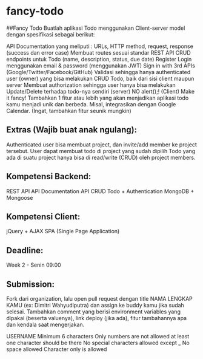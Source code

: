 # fancy-todo
##Fancy Todo
Buatlah aplikasi Todo menggunakan Client-server model dengan spesifikasi sebagai berikut:

API Documentation yang meliputi : URLs, HTTP method, request, response (success dan error case)
Membuat routes sesuai standar REST API
CRUD endpoints untuk Todo (name, description, status, due date)
Register
Login menggunakan email & password (menggunakan JWT)
Sign in with 3rd APIs (Google/Twitter/Facebook/GitHub)
Validasi sehingga hanya authenticated user (owner) yang bisa melakukan CRUD Todo, baik dari sisi client maupun server
Membuat authorization sehingga user hanya bisa melakukan Update/Delete terhadap todo-nya sendiri (server)
NO alert();! (Client)
Make it fancy! Tambahkan 1 fitur atau lebih yang akan menjadikan aplikasi todo kamu menjadi unik dan berbeda. Misal, integrasikan dengan Google Calendar. (Ingat, tambahkan fitur seunik mungkin)

## Extras (Wajib buat anak ngulang):

Authenticated user bisa membuat project, dan invite/add member ke project tersebut.
User dapat membuat todo di project yang sudah dipilih
Todo yang ada di suatu project hanya bisa di read/write (CRUD) oleh project members.

## Kompetensi Backend:

REST API
API Documentation
API CRUD Todo + Authentication
MongoDB + Mongoose

## Kompetensi Client:

jQuery + AJAX
SPA (Single Page Application)

## Deadline:
Week 2 - Senin 09:00

## Submission:
Fork dari organization, lalu open pull request dengan title NAMA LENGKAP KAMU (ex: Dimitri Wahyudiputra) dan assign ke buddy kamu jika sudah selesai. Tambahkan comment yang berisi environment variables yang dipakai (beserta valuenya), link deploy (jika ada), fitur tambahannya apa dan kendala saat mengerjakan.

USERNAME
Minimum 6 characters 
Only numbers are not allowed at least one character should be there 
No special characters allowed except _ 
No space allowed 
Character only is allowed